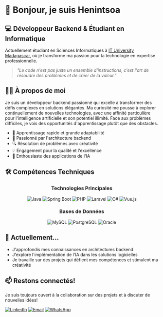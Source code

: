 # 👋 Bonjour, je suis Henintsoa

## 💻 Développeur Backend & Étudiant en Informatique

Actuellement étudiant en Sciences Informatiques à [IT University Madagascar](https://www.ituniversity-mg.com), où je transforme ma passion pour la technologie en expertise professionnelle.

> *"Le code n'est pas juste un ensemble d'instructions, c'est l'art de résoudre des problèmes et de créer de la valeur."*

## 👨‍💻 À propos de moi

Je suis un développeur backend passionné qui excelle à transformer des défis complexes en solutions élégantes. Ma curiosité me pousse à explorer continuellement de nouvelles technologies, avec une affinité particulière pour l'intelligence artificielle et son potentiel illimité. Face aux problèmes difficiles, je vois des opportunités d'apprentissage plutôt que des obstacles.

- 🚀 Apprentissage rapide et grande adaptabilité
- 🧠 Passionné par l'architecture backend
- 🔍 Résolution de problèmes avec créativité
- 💡 Engagement pour la qualité et l'excellence
- 🤖 Enthousiaste des applications de l'IA

## 🛠️ Compétences Techniques

<div align="center">

### Technologies Principales

![Java](https://img.shields.io/badge/Java-ED8B00?style=for-the-badge&logo=openjdk&logoColor=white)
![Spring Boot](https://img.shields.io/badge/Spring_Boot-6DB33F?style=for-the-badge&logo=spring-boot&logoColor=white)
![PHP](https://img.shields.io/badge/PHP-777BB4?style=for-the-badge&logo=php&logoColor=white)
![Laravel](https://img.shields.io/badge/Laravel-FF2D20?style=for-the-badge&logo=laravel&logoColor=white)
![C#](https://img.shields.io/badge/C%23-239120?style=for-the-badge&logo=c-sharp&logoColor=white)
![Vue.js](https://img.shields.io/badge/Vue.js-35495E?style=for-the-badge&logo=vue.js&logoColor=4FC08D)

### Bases de Données

![MySQL](https://img.shields.io/badge/MySQL-4479A1?style=for-the-badge&logo=mysql&logoColor=white)
![PostgreSQL](https://img.shields.io/badge/PostgreSQL-316192?style=for-the-badge&logo=postgresql&logoColor=white)
![Oracle](https://img.shields.io/badge/Oracle-F80000?style=for-the-badge&logo=oracle&logoColor=white)

</div>

## 🌱 Actuellement...

- J'approfondis mes connaissances en architectures backend
- J'explore l'implémentation de l'IA dans les solutions logicielles
- Je travaille sur des projets qui défient mes compétences et stimulent ma créativité

## 📫 Restons connectés!

Je suis toujours ouvert à la collaboration sur des projets et à discuter de nouvelles idées!

[![LinkedIn](https://img.shields.io/badge/LinkedIn-0077B5?style=for-the-badge&logo=linkedin&logoColor=white)](https://www.linkedin.com/in/rakotoarimanana-henintsoa-406558322/)
[![Email](https://img.shields.io/badge/Email-D14836?style=for-the-badge&logo=gmail&logoColor=white)](mailto:juniortsoa@gmail.com)
[![WhatsApp](https://img.shields.io/badge/WhatsApp-25D366?style=for-the-badge&logo=whatsapp&logoColor=white)](https://wa.me/+2610388949977)
